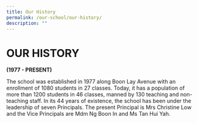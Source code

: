 ```yaml
---
title: Our History
permalink: /our-school/our-history/
description: ""
---
```

# OUR HISTORY
**(1977 - PRESENT)**

The school was established in 1977 along Boon Lay Avenue with an enrollment of 1080 students in 27 classes. Today, it has a population of more than 1200 students in 46 classes, manned by 130 teaching and non-teaching staff. In its 44 years of existence, the school has been under the leadership of seven Principals. The present Principal is Mrs Christine Low  and the Vice Principals are Mdm Ng Boon In and Ms Tan Hui Yah.
